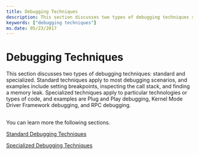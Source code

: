 ```yaml
---
title: Debugging Techniques
description: This section discusses two types of debugging techniques standard and specialized.
keywords: ["debugging techniques"]
ms.date: 05/23/2017
---
```


# Debugging Techniques


This section discusses two types of debugging techniques: standard and specialized. Standard techniques apply to most debugging scenarios, and examples include setting breakpoints, inspecting the call stack, and finding a memory leak. Specialized techniques apply to particular technologies or types of code, and examples are Plug and Play debugging, Kernel Mode Driver Framework debugging, and RPC debugging.

## <span id="ddk_debugging_techniques_dbg"></span><span id="DDK_DEBUGGING_TECHNIQUES_DBG"></span>


You can learn more the following sections.

[Standard Debugging Techniques](standard-debugging-techniques.md)

[Specialized Debugging Techniques](specialized-debugging-techniques.md)

 

 





